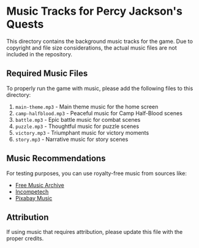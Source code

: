 # Music Tracks for Percy Jackson's Quests

This directory contains the background music tracks for the game. Due to copyright and file size considerations, the actual music files are not included in the repository.

## Required Music Files

To properly run the game with music, please add the following files to this directory:

1. `main-theme.mp3` - Main theme music for the home screen
2. `camp-halfblood.mp3` - Peaceful music for Camp Half-Blood scenes
3. `battle.mp3` - Epic battle music for combat scenes
4. `puzzle.mp3` - Thoughtful music for puzzle scenes
5. `victory.mp3` - Triumphant music for victory moments
6. `story.mp3` - Narrative music for story scenes

## Music Recommendations

For testing purposes, you can use royalty-free music from sources like:
- [Free Music Archive](https://freemusicarchive.org/)
- [Incompetech](https://incompetech.com/music/royalty-free/music.html)
- [Pixabay Music](https://pixabay.com/music/)

## Attribution

If using music that requires attribution, please update this file with the proper credits.